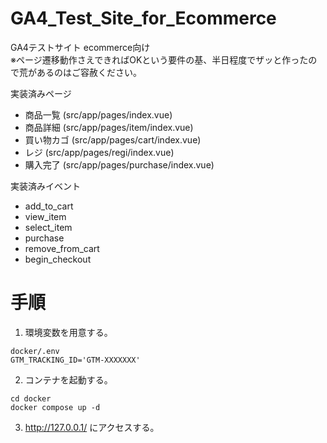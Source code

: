# GA4_Test_Site_for_Ecommerce
GA4テストサイト ecommerce向け  
※ページ遷移動作さえできればOKという要件の基、半日程度でザッと作ったので荒があるのはご容赦ください。  

実装済みページ  
 - 商品一覧 (src/app/pages/index.vue)
 - 商品詳細 (src/app/pages/item/index.vue)
 - 買い物カゴ (src/app/pages/cart/index.vue)
 - レジ (src/app/pages/regi/index.vue)
 - 購入完了 (src/app/pages/purchase/index.vue)
  
実装済みイベント
 - add_to_cart
 - view_item
 - select_item
 - purchase
 - remove_from_cart
 - begin_checkout
  
# 手順
1. 環境変数を用意する。
```
docker/.env
GTM_TRACKING_ID='GTM-XXXXXXX'
```

2. コンテナを起動する。
```
cd docker
docker compose up -d
```

3. http://127.0.0.1/ にアクセスする。

